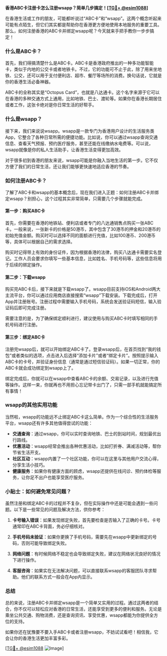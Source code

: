 **香港ABC卡注册卡怎么注册wsapp？简单几步搞定！[[TG💪+ @esim1088](https://t.me/s/esim1088)]**

在香港生活或工作的朋友，可能都听说过“ABC卡”和“wsapp”。这两个概念听起来可能有点陌生，但它们其实都是帮助你在香港更方便地使用本地服务的重要工具。那么，如何注册香港的ABC卡并绑定wsapp呢？今天就来手把手教你一步步搞定！

### 什么是ABC卡？

首先，我们得搞清楚什么是ABC卡。ABC卡是香港政府推出的一种多功能智能卡，类似于内地的公交卡或者地铁卡。不过，它的功能可不止于此，除了用来坐地铁、公交，还可以用于支付便利店、超市、餐厅等场所的消费。换句话说，它就是你的香港生活必备神器。

ABC卡的全称其实是“Octopus Card”，也就是八达通卡。这个名字来源于它可以在香港的多种交通方式上通用，比如地铁、巴士、渡轮等。如果你在香港长期居住或者工作，这张卡绝对是你日常生活的好帮手。

### 什么是wsapp？

接下来，我们来说说wsapp。wsapp是一款专门为香港用户设计的生活服务类App，它整合了各种日常所需的便捷功能。比如说，你可以通过wsapp查询交通信息、查看天气预报、预约医疗服务，甚至还能在线缴纳水电费等。可以说，wsapp就像是你的私人生活助手，让香港生活变得更加高效。

对于很多初到香港的朋友来说，wsapp可能是你融入当地生活的第一步。它不仅方便了我们的日常生活，还让我们能够更快速地适应香港的节奏。

### 如何注册ABC卡？

了解了ABC卡和wsapp的基本概念后，现在我们进入正题：如何注册ABC卡并绑定wsapp？别担心，这个过程其实非常简单，只需要几个步骤就能完成。

#### 第一步：购买ABC卡

首先，你需要在香港的地铁站、便利店或者专门的八达通销售点购买一张ABC卡。一般来说，一张新卡的价格是50港币，其中包含了30港币的押金和20港币的初始充值金额。购买时可以选择不同的面额进行充值，比如100港币、200港币等，具体可以根据自己的需求选择。

购买时记得带上有效的身份证件，因为根据香港的法律，购买八达通卡需要实名登记。工作人员会要求你填写一些基本信息，比如姓名、手机号码等，这些信息将用于后续的绑定操作。

#### 第二步：下载wsapp

购买完ABC卡后，接下来就是下载wsapp了。wsapp目前支持iOS和Android两大主流平台，你可以通过应用商店直接搜索“wsapp”下载安装。下载完成后，打开App并注册账号。注册过程中需要输入手机号码，系统会发送验证码短信，输入验证码后即可完成注册。

需要注意的是，为了确保绑定顺利进行，建议使用与购买ABC卡时填写相同的手机号码进行注册。

#### 第三步：绑定ABC卡

注册完wsapp后，就可以开始绑定ABC卡了。登录wsapp后，在首页找到“我的钱包”或者类似的选项，点击进入后选择“添加卡片”或者“绑定卡片”。按照提示输入ABC卡的卡号，并验证身份信息（通常是通过短信验证码）。如果一切正常，你的ABC卡就会成功绑定到wsapp上了。

绑定完成后，你就可以在wsapp中查看ABC卡的余额、交易记录，以及进行充值等操作。这样一来，你就再也不用担心忘记带卡出门了，只需一部手机就能搞定所有事情！

### wsapp的其他实用功能

当然啦，wsapp的功能远不止绑定ABC卡这么简单。作为一个综合性的生活服务平台，wsapp还有许多其他值得尝试的功能：

- **交通查询**：通过wsapp，你可以实时查询地铁、巴士的到站时间，规划最优出行路线。
- **优惠活动**：wsapp经常会推出各种优惠活动，比如打折券、满减活动等，帮你节省生活开支。
- **社区互动**：wsapp内置了一个社区功能，你可以在这里与其他用户交流心得，分享生活小技巧。
- **健康服务**：如果你有健康方面的顾虑，wsapp还提供在线问诊、预约体检等服务，让你足不出户也能享受医疗服务。

### 小贴士：如何避免常见问题？

虽然注册和绑定ABC卡的过程并不复杂，但在实际操作中还是可能会遇到一些问题。以下是一些常见的问题及解决方法，供你参考：

1. **卡号输入错误**：如果发现绑定失败，首先要检查是否输入了正确的卡号。卡号通常印在ABC卡背面，务必仔细核对。
   
2. **手机号码未验证**：如果你更换了手机号码，需要先在wsapp中更新绑定的号码，否则可能导致绑定失败。

3. **网络问题**：有时候网络不稳定也会导致绑定失败，建议在网络状况良好的情况下进行操作。

4. **客服咨询**：如果实在无法解决问题，可以直接联系wsapp的客服团队寻求帮助。他们的联系方式一般会在App内显示。

### 总结

总的来说，注册ABC卡并绑定wsapp是一个简单又实用的过程。通过这两者的结合，你不仅可以轻松应对香港的日常生活，还能享受到更多的便利和服务。无论是乘坐公共交通、购物消费，还是查询资讯、享受优惠，wsapp都能为你提供全方位的支持。

如果你还在犹豫要不要入手ABC卡或者注册wsapp，不妨试试看吧！相信我，它会让你的香港生活更加丰富多彩。

[[TG💪+ @esim1088](https://t.me/s/esim1088) ![Image](https://i.postimg.cc/4NQfJmqS/Snipaste-2025-05-13-00-14-12.png)]